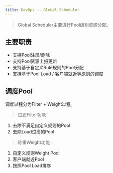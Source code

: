 ```yaml
---
title: DevOps -- Global Scheduler
---
```


> Global Scheduler主要进行Pool级别资源分配。

## 主要职责

* 支持Pool注册/删除
* 支持Pool资源上报更新
* 支持基于自定义Rule规则的Pool分配
* 支持基于Pool Load / 客户端就近等原则的调度

## 调度Pool

调度过程分为Filter + Weight过程。

> 过滤Filter功能：
1) 去除不满足自定义规则的Pool
2) 去除Load过高的Pool

> 称重Weight功能：
1) 自定义规则Weight Pool
2) 客户端就近Pool
3) 按照Pool Load排序
